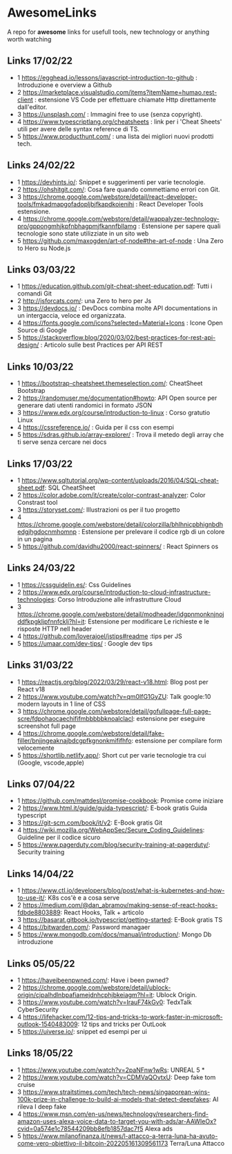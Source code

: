 # AwesomeLinks
A repo for **awesome** links for usefull tools, new technology or anything worth watching 

## Links 17/02/22

* 1 https://egghead.io/lessons/javascript-introduction-to-github : Introduzione e overview a Github
* 2 https://marketplace.visualstudio.com/items?itemName=humao.rest-client : estensione VS Code per effettuare chiamate Http direttamente dall'editor.
* 3 https://unsplash.com/ : Immagini free to use  (senza copyright).
* 4 https://www.typescriptlang.org/cheatsheets : link per i 'Cheat Sheets' utili per avere delle syntax reference di TS. 
* 5 https://www.producthunt.com/ : una lista dei migliori nuovi prodotti tech. 


## Links 24/02/22

* 1 https://devhints.io/: Snippet e suggerimenti per varie tecnologie.
* 2 https://ohshitgit.com/: Cosa fare quando commettiamo errori con Git.
* 3 https://chrome.google.com/webstore/detail/react-developer-tools/fmkadmapgofadopljbjfkapdkoienihi : React Developer Tools estensione.
* 4 https://chrome.google.com/webstore/detail/wappalyzer-technology-pro/gppongmhjkpfnbhagpmjfkannfbllamg :  Estensione per sapere quali tecnologie sono state utilizziate in un         sito web
* 5 https://github.com/maxogden/art-of-node#the-art-of-node : Una Zero to Hero su Node.js

## Links 03/03/22

* 1 https://education.github.com/git-cheat-sheet-education.pdf: Tutti i comandi Git
* 2 http://jsforcats.com/: una Zero to hero per Js 
* 3 https://devdocs.io/ : DevDocs combina molte API documentations in un intergaccia, veloce ed organizzata.
* 4 https://fonts.google.com/icons?selected=Material+Icons :  Icone Open Source di Google 
* 5 https://stackoverflow.blog/2020/03/02/best-practices-for-rest-api-design/ : Articolo sulle best Practices per API REST

## Links 10/03/22

* 1 https://bootstrap-cheatsheet.themeselection.com/: CheatSheet Bootstrap
* 2 https://randomuser.me/documentation#howto: API Open source per generare dati utenti randomici in formato JSON
* 3 https://www.edx.org/course/introduction-to-linux : Corso gratutio Linux
* 4 https://cssreference.io/ : Guida per il css con esempi 
* 5 https://sdras.github.io/array-explorer/ : Trova il metedo degli array che ti serve senza  cercare nei docs 

## Links 17/03/22

* 1 https://www.sqltutorial.org/wp-content/uploads/2016/04/SQL-cheat-sheet.pdf: SQL CheatSheet
* 2 https://color.adobe.com/it/create/color-contrast-analyzer: Color Constrast tool
* 3 https://storyset.com/: Illustrazioni os per il tuo progetto
* 4 https://chrome.google.com/webstore/detail/colorzilla/bhlhnicpbhignbdhedgjhgdocnmhomnp : Estensione per prelevare il codice rgb di un colore in un pagina
* 5 https://github.com/davidhu2000/react-spinners/ : React Spinners os


## Links 24/03/22

* 1 https://cssguidelin.es/: Css Guidelines 
* 2 https://www.edx.org/course/introduction-to-cloud-infrastructure-technologies:  Corso Introduzione alle infrastrutture Cloud 
* 3 https://chrome.google.com/webstore/detail/modheader/idgpnmonknjnojddfkpgkljpfnnfcklj?hl=it: Estensione per modificare Le richieste e le risposte HTTP nell header
* 4 https://github.com/loverajoel/jstips#readme :tips per JS
* 5 https://umaar.com/dev-tips/ : Google dev tips

## Links 31/03/22

*  1 https://reactjs.org/blog/2022/03/29/react-v18.html: Blog post per React  v18
*  2 https://www.youtube.com/watch?v=qm0IfG1GyZU:  Talk google:10 modern layouts in 1 line of CSS 
*  3  https://chrome.google.com/webstore/detail/gofullpage-full-page-scre/fdpohaocaechififmbbbbbknoalclacl: estensione per eseguire screenshot full page
*  4 https://chrome.google.com/webstore/detail/fake-filler/bnjjngeaknajbdcgpfkgnonkmififhfo: estensione per compilare form velocemente
*  5 https://shortlib.netlify.app/: Short cut per varie tecnologie tra cui (Google, vscode,apple)


## Links 07/04/22

*  1 https://github.com/mattdesl/promise-cookbook: Promise come iniziare 
*  2 https://www.html.it/guide/guida-typescript/: E-book gratis Guida typescript
*  3 https://git-scm.com/book/it/v2: E-Book gratis Git
*  4 https://wiki.mozilla.org/WebAppSec/Secure_Coding_Guidelines: Guideline per il codice sicuro
*  5 https://www.pagerduty.com/blog/security-training-at-pagerduty/: Security training 

## Links 14/04/22

*  1 https://www.ctl.io/developers/blog/post/what-is-kubernetes-and-how-to-use-it/: K8s cos'è e a cosa serve
*  2 https://medium.com/@dan_abramov/making-sense-of-react-hooks-fdbde8803889: React Hooks, Talk + articolo
*  3 https://basarat.gitbook.io/typescript/getting-started: E-Book gratis TS
*  4 https://bitwarden.com/: Password managaer 
*  5 https://www.mongodb.com/docs/manual/introduction/: Mongo Db introduzione


## Links 05/05/22

*  1 https://haveibeenpwned.com/: Have i been pwned? 
*  2 https://chrome.google.com/webstore/detail/ublock-origin/cjpalhdlnbpafiamejdnhcphjbkeiagm?hl=it: Ublock Origin.
*  3 https://www.youtube.com/watch?v=IrauF74kGv0: TedxTalk CyberSecurity 
*  4 https://lifehacker.com/12-tips-and-tricks-to-work-faster-in-microsoft-outlook-1540483009: 12 tips and tricks per OutLook
*  5 https://uiverse.io/: snippet ed esempi per ui

## Links 18/05/22

*  1 https://www.youtube.com/watch?v=2paNFnw1wRs: UNREAL 5 * 
*  2 https://www.youtube.com/watch?v=CDMVaQOvtxU: Deep fake tom cruise
*  3 https://www.straitstimes.com/tech/tech-news/singaporean-wins-100k-prize-in-challenge-to-build-ai-models-that-detect-deepfakes: AI rileva I deep fake
*  4 https://www.msn.com/en-us/news/technology/researchers-find-amazon-uses-alexa-voice-data-to-target-you-with-ads/ar-AAWIeOx?cvid=0a574e1c78544209bb8efb1857dac7f5    Alexa ads
*  5 https://www.milanofinanza.it/news/l-attacco-a-terra-luna-ha-avuto-come-vero-obiettivo-il-bitcoin-202205161309561173 Terra/Luna Attacco
